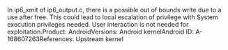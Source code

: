 In ip6_xmit of ip6_output.c, there is a possible out of bounds write due to a use after free. This could lead to local escalation of privilege with System execution privileges needed. User interaction is not needed for exploitation.Product: AndroidVersions: Android kernelAndroid ID: A-168607263References: Upstream kernel
